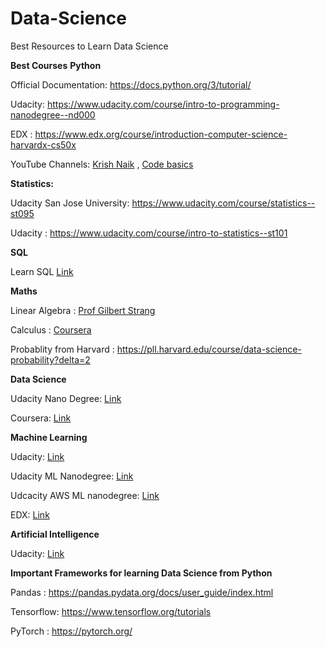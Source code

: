 # Data-Science


Best Resources to Learn Data Science



**Best Courses**
**Python**

Official Documentation: https://docs.python.org/3/tutorial/

Udacity: https://www.udacity.com/course/intro-to-programming-nanodegree--nd000

EDX : https://www.edx.org/course/introduction-computer-science-harvardx-cs50x

YouTube Channels: [Krish Naik](https://www.youtube.com/channel/UCNU_lfiiWBdtULKOw6X0Dig) ,  [Code basics](https://www.youtube.com/channel/UCh9nVJoWXmFb7sLApWGcLPQ) 



**Statistics:**

Udacity San Jose University: https://www.udacity.com/course/statistics--st095

Udacity : https://www.udacity.com/course/intro-to-statistics--st101


**SQL**

Learn SQL [Link](https://www.udacity.com/course/learn-sql--nd072?irclickid=1ltVonWwxxyIT6m2yR1sJXLLUkGTO8XCCT5ZzA0&irgwc=1&utm_source=affiliate&utm_medium=&aff=2345654&utm_term=&utm_campaign=__&utm_content=&adid=788805)


**Maths**

Linear Algebra : [Prof Gilbert Strang](https://ocw.mit.edu/courses/mathematics/18-06sc-linear-algebra-fall-2011/)

Calculus : [Coursera](https://www.coursera.org/learn/multivariate-calculus-machine-learning)

Probablity from  Harvard : https://pll.harvard.edu/course/data-science-probability?delta=2


**Data Science**  


Udacity Nano Degree: [Link](https://www.udacity.com/course/data-scientist-nanodegree--nd025?irclickid=1ltVonWwxxyIT6m2yR1sJXLLUkGTO%3A1zCT5ZzA0&irgwc=1&utm_source=affiliate&utm_medium=&aff=2345654&utm_term=&utm_campaign=__&utm_content=&adid=788805)

Coursera: [Link](https://www.coursera.org/learn/python-data-analysis)



**Machine Learning**

Udacity: [Link](https://www.udacity.com/course/intro-to-machine-learning--ud120)


Udacity ML Nanodegree: [Link](https://www.udacity.com/course/intro-to-machine-learning-with-tensorflow-nanodegree--nd230?irclickid=1ltVonWwxxyIT6m2yR1sJXLLUkGTO%3A1KCT5ZzA0&irgwc=1&utm_source=affiliate&utm_medium=&aff=2345654&utm_term=&utm_campaign=__&utm_content=&adid=788805)

Udcacity AWS ML nanodegree: [Link](https://www.udacity.com/course/aws-machine-learning-engineer-nanodegree--nd189)

EDX: [Link](https://www.edx.org/course/machine-learning)





**Artificial Intelligence**

Udacity: [Link](https://www.udacity.com/course/intro-to-artificial-intelligence--cs271)

**Important Frameworks for learning Data Science from Python**


Pandas : https://pandas.pydata.org/docs/user_guide/index.html

Tensorflow: https://www.tensorflow.org/tutorials

PyTorch : https://pytorch.org/

